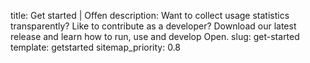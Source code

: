 title: Get started | Offen
description: Want to collect usage statistics transparently? Like to contribute as a developer? Download our latest release and learn how to run, use and develop Open.
slug: get-started
template: getstarted
sitemap_priority: 0.8
